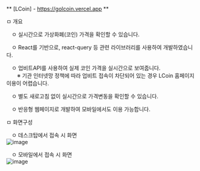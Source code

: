 ** [LCoin] - https://golcoin.vercel.app **

ㅁ 개요  

　ㅇ 실시간으로 가상화폐(코인) 가격을 확인할 수 있습니다. 
 
　ㅇ React를 기반으로, react-query 등 관련 라이브러리를 사용하여 개발하였습니다.

　ㅇ 업비트API를 사용하여 실제 코인 가격을 실시간으로 보여줍니다.  
 　　※ 기관 인터넷망 정책에 따라 업비트 접속이 차단되어 있는 경우 LCoin 홈페이지 이용이 어렵습니다.
  
　ㅇ 별도 새로고침 없이 실시간으로 가격변동을 확인할 수 있습니다.
 
　ㅇ 반응형 웹페이지로 개발하여 모바일에서도 이용 가능합니다.


ㅁ 화면구성

　ㅇ 데스크탑에서 접속 시 화면  
![image](https://github.com/doitjustgo/LCoin/assets/24933367/6acfd5d6-1a3c-4c12-a845-cc8b676073d6)

　ㅇ 모바일에서 접속 시 화면  
![image](https://github.com/doitjustgo/LCoin/assets/24933367/db729f37-4e79-41c8-9671-28c094ff78be)
